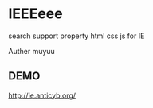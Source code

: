 IEEEeee
=====

search support property html css js for IE

Auther muyuu

## DEMO
http://ie.anticyb.org/


